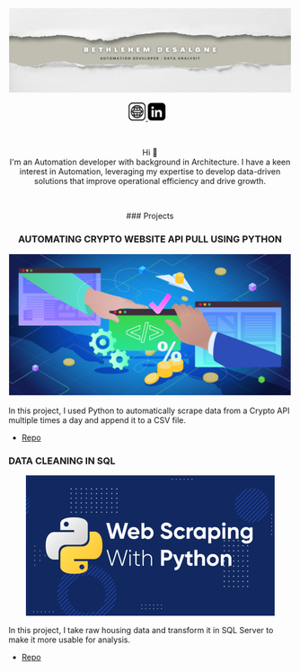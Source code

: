 ![Cover Image](https://github.com/BethlehemDesalgne/bethlehemdesalgne/blob/main/images/cover%20-%20Copy.png)



<div align="center">
  <a href="https://bethlehemdesalgne.github.io/">
    <img src="https://github.com/BethlehemDesalgne/bethlehemdesalgne/blob/main/images/website.png" width="30" alt="Website" title="Visit my website!">
  </a>
  <a href="https://www.linkedin.com/in/bethlehem-desalgne/" style="margin-right: 10px;">
    <img src="https://github.com/BethlehemDesalgne/bethlehemdesalgne/blob/main/images/linkedin.png" width="31.5" alt="LinkedIn" title="Connect on LinkedIn">
  </a>
</div>

<br> <!-- Adds a space before the greeting -->

<div align="center">
Hi 👋
</div>
<div align="center">
I'm an Automation developer with background in Architecture. I have a keen interest in Automation, leveraging my expertise to develop data-driven solutions that improve operational efficiency and drive growth. 
</div>

<br> <!-- Adds a space before the greeting -->


<div align="center">
### Projects
</div>


<div align="center">

### AUTOMATING CRYPTO WEBSITE API PULL USING PYTHON

![pdfAssist Screenshot](https://github.com/BethlehemDesalgne/Automating-Crypto-Website-API-Pull-Using-Python/blob/main/API.png)

</div>

In this project, I used Python to automatically scrape data from a Crypto API multiple times a day and append it to a CSV file.

- [Repo](https://github.com/BethlehemDesalgne/Automating-Crypto-Website-API-Pull-Using-Python)


### DATA CLEANING IN SQL

<div align="center">
  <img src="https://github.com/BethlehemDesalgne/Browser-Automation-Web-Scraping-Craigslist/blob/main/images/IMAGES.png" alt="pdfAssist Screenshot">
</div>

In this project, I take raw housing data and transform it in SQL Server to make it more usable for analysis.

- [Repo](https://github.com/BethlehemDesalgne/Automating-Crypto-Website-API-Pull-Using-Python)


